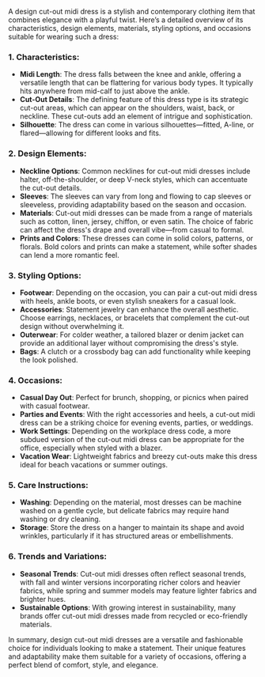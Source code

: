 A design cut-out midi dress is a stylish and contemporary clothing item that combines elegance with a playful twist. Here’s a detailed overview of its characteristics, design elements, materials, styling options, and occasions suitable for wearing such a dress:

### 1. **Characteristics:**
   - **Midi Length**: The dress falls between the knee and ankle, offering a versatile length that can be flattering for various body types. It typically hits anywhere from mid-calf to just above the ankle.
   - **Cut-Out Details**: The defining feature of this dress type is its strategic cut-out areas, which can appear on the shoulders, waist, back, or neckline. These cut-outs add an element of intrigue and sophistication.
   - **Silhouette**: The dress can come in various silhouettes—fitted, A-line, or flared—allowing for different looks and fits.

### 2. **Design Elements:**
   - **Neckline Options**: Common necklines for cut-out midi dresses include halter, off-the-shoulder, or deep V-neck styles, which can accentuate the cut-out details.
   - **Sleeves**: The sleeves can vary from long and flowing to cap sleeves or sleeveless, providing adaptability based on the season and occasion.
   - **Materials**: Cut-out midi dresses can be made from a range of materials such as cotton, linen, jersey, chiffon, or even satin. The choice of fabric can affect the dress's drape and overall vibe—from casual to formal.
   - **Prints and Colors**: These dresses can come in solid colors, patterns, or florals. Bold colors and prints can make a statement, while softer shades can lend a more romantic feel.

### 3. **Styling Options:**
   - **Footwear**: Depending on the occasion, you can pair a cut-out midi dress with heels, ankle boots, or even stylish sneakers for a casual look.
   - **Accessories**: Statement jewelry can enhance the overall aesthetic. Choose earrings, necklaces, or bracelets that complement the cut-out design without overwhelming it.
   - **Outerwear**: For colder weather, a tailored blazer or denim jacket can provide an additional layer without compromising the dress's style.
   - **Bags**: A clutch or a crossbody bag can add functionality while keeping the look polished.

### 4. **Occasions:**
   - **Casual Day Out**: Perfect for brunch, shopping, or picnics when paired with casual footwear.
   - **Parties and Events**: With the right accessories and heels, a cut-out midi dress can be a striking choice for evening events, parties, or weddings.
   - **Work Settings**: Depending on the workplace dress code, a more subdued version of the cut-out midi dress can be appropriate for the office, especially when styled with a blazer.
   - **Vacation Wear**: Lightweight fabrics and breezy cut-outs make this dress ideal for beach vacations or summer outings.

### 5. **Care Instructions:**
   - **Washing**: Depending on the material, most dresses can be machine washed on a gentle cycle, but delicate fabrics may require hand washing or dry cleaning.
   - **Storage**: Store the dress on a hanger to maintain its shape and avoid wrinkles, particularly if it has structured areas or embellishments.

### 6. **Trends and Variations:**
   - **Seasonal Trends**: Cut-out midi dresses often reflect seasonal trends, with fall and winter versions incorporating richer colors and heavier fabrics, while spring and summer models may feature lighter fabrics and brighter hues.
   - **Sustainable Options**: With growing interest in sustainability, many brands offer cut-out midi dresses made from recycled or eco-friendly materials.

In summary, design cut-out midi dresses are a versatile and fashionable choice for individuals looking to make a statement. Their unique features and adaptability make them suitable for a variety of occasions, offering a perfect blend of comfort, style, and elegance.